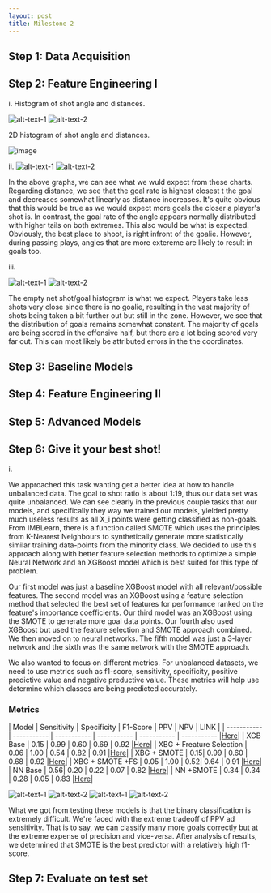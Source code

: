 ```yaml
---
layout: post
title: Milestone 2
---
```



## Step 1: Data Acquisition




## Step 2: Feature Engineering I

i. Histogram of shot angle and distances.

![alt-text-1](/figures/shot_dist.png "title-1") ![alt-text-2](/figures/angle_hist.png "title-2")

2D histogram of shot angle and distances.

![image](/figures/2d.png "Title")

ii.
![alt-text-1](/figures/score_rate_dist.png "title-1") ![alt-text-2](/figures/score_rate_angle.png "title-2")

In the above graphs, we can see what we wuld expect from these charts. Regarding distance, we see that the goal rate is highest closest t the goal and decreases somewhat linearly as distance incereases. It's quite obvious that this would be true as we would expect more goals the closer a player's shot is. In contrast, the goal rate of the angle appears normally distributed with higher tails on both extremes. This also would be what is expected. Obviously, the best place to shoot, is right infront of the goalie. However, during passing plays, angles that are more extereme are likely to result in goals too.

iii.

![alt-text-1](/figures/hist_empty.png "title-1") ![alt-text-2](/figures/emptynet_dist.png "title-2")

The empty net shot/goal histogram is what we expect. Players take less shots very close since there is no goalie, resulting in the vast majority of shots being taken a bit further out but still in the zone. However, we see that the distribution of goals remains somewhat constant. The majority of goals are being scored in the offensive half, but there are a lot being scored very far out. This can most likely be attributed errors in the the coordinates.


## Step 3: Baseline Models

## Step 4: Feature Engineering II 

## Step 5: Advanced Models

## Step 6: Give it your best shot!

i.

We approached this task wanting get a better idea at how to handle unbalanced data. The goal to shot ratio is about 1:19, thus our data set was quite unbalanced. We can see clearly in the previous couple tasks that our models, and specifically they way we trained our models, yielded pretty much useless results as all X_i points were getting classified as non-goals. From IMBLearn, there is a function called SMOTE which uses the principles from K-Nearest Neighbours to synthetically generate more statistically similar training data-points from the minority class. We decided to use this approach along with better feature selection methods to optimize a simple Neural Network and an XGBoost model which is best suited for this type of problem.

Our first model was just a baseline XGBoost model with all relevant/possible features. The second model was an XGBoost using a feature selection method that selected the best set of features for performance ranked on the feature's importance coefficients. Our third model was an XGBoost using the SMOTE to generate more goal data points. Our fourth also used XGBoost but used the feature selection and SMOTE approach combined. We then moved on to neural networks. The fifth model was just a 3-layer network and the sixth was the same network with the SMOTE approach.

We also wanted to focus on different metrics. For unbalanced datasets, we need to use metrics such as f1-score, sensitivity, specificity, positive predictive value and negative preductive value. These metrics will help use determine which classes are being predicted accurately. 

### Metrics

| Model     | Sensitivity | Specificity      | F1-Score | PPV     | NPV | LINK |
| ----------- | ----------- | ----------- | ----------- | ----------- | ----------- |[Here]([https://duckduckgo.com](https://www.comet.com/nhl-07/try-best/67ec3c39233a491f8caa17d9ad304ddd))|
| XGB Base    | 0.15 | 0.99    | 0.60 | 0.69     | 0.92 |[Here](https://duckduckgo.com)|
| XBG + Freature Selection     | 0.06 | 1.00     | 0.54 | 0.82     | 0.91 |[Here](https://duckduckgo.com)|
| XBG + SMOTE  | 0.15| 0.99      | 0.60 | 0.68     | 0.92 |[Here](https://duckduckgo.com)|
|  XBG + SMOTE +FS  | 0.05 | 1.00     | 0.52| 0.64     | 0.91 |[Here](https://duckduckgo.com)|
| NN Base    | 0.56| 0.20     | 0.22 | 0.07    | 0.82 |[Here](https://duckduckgo.com)|
| NN +SMOTE   | 0.34 | 0.34    | 0.28 | 0.05     | 0.83 |[Here](https://duckduckgo.com)|



![alt-text-1](/figures/realiability.png "title-19") ![alt-text-2](/figures/roc.png "title-21")
![alt-text-1](/figures/cumalitive.png "title-12") ![alt-text-2](/figures/goal_rate.png "title-23")

What we got from testing these models is that the binary classification is extremely difficult. We're faced with the extreme tradeoff of PPV ad sensitivity. That is to say, we can classify many more goals correctly but at the extreme expense of precision and vice-versa. After analysis of results, we determined that SMOTE is the best predictor with a relatively high f1-score. 



## Step 7: Evaluate on test set

